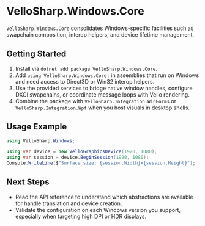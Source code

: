# VelloSharp.Windows.Core

`VelloSharp.Windows.Core` consolidates Windows-specific facilities such as swapchain composition, interop helpers, and device lifetime management.

## Getting Started

1. Install via `dotnet add package VelloSharp.Windows.Core`.
2. Add `using VelloSharp.Windows.Core;` in assemblies that run on Windows and need access to Direct3D or Win32 interop helpers.
3. Use the provided services to bridge native window handles, configure DXGI swapchains, or coordinate message loops with Vello rendering.
4. Combine the package with `VelloSharp.Integration.WinForms` or `VelloSharp.Integration.Wpf` when you host visuals in desktop shells.

## Usage Example

```csharp
using VelloSharp.Windows;

using var device = new VelloGraphicsDevice(1920, 1080);
using var session = device.BeginSession(1920, 1080);
Console.WriteLine($"Surface size: {session.Width}x{session.Height}");
```

## Next Steps

- Read the API reference to understand which abstractions are available for handle translation and device creation.
- Validate the configuration on each Windows version you support, especially when targeting high DPI or HDR displays.

